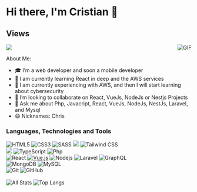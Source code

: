 # Hi there, I'm Cristian 👋

## Views

<img src="https://komarev.com/ghpvc/?username=cristian2213&color=blueviolet">
<img align="right" alt="GIF" src="https://i.pinimg.com/originals/e4/26/70/e426702edf874b181aced1e2fa5c6cde.gif" />

About Me:

- 🎓 I’m a web developer and soon a mobile developer
- 🌱 I am currently learning React in deep and the AWS services
- 🧪 I am currently experiencing with AWS, and then I will start learning about cybersecurity
- 👯 I’m looking to collaborate on React, VueJs, NodeJs or Nestjs Projects 
- 💬 Ask me about Php, Javacript, React, VueJs, NodeJs, NestJs, Laravel, and Mysql  
- 😄 Nicknames: Chris

### Languages, Technologies and Tools
![HTML5](https://img.shields.io/badge/-HTML5-E34F26?style=flat-square&logo=html5&logoColor=white) 
![CSS3](https://img.shields.io/badge/-CSS3-1572B6?style=flat-square&logo=css3) 
![SASS](https://img.shields.io/badge/-SASS-CC6699?style=flat-square&logo=sass&logoColor=white)
<img src="https://img.shields.io/badge/-Bootstrap-563D7C?style=flat&logo=bootstrap&logoColor=white">
![Tailwind CSS](https://img.shields.io/badge/-Tailwind%20CSS-38B2AC?style=flat-square&logo=tailwind-css&logoColor=white)
<br>
<img src="https://img.shields.io/badge/-JavaScript-eed718?style=flat&logo=javascript&logoColor=ffffff">
![TypeScript](https://img.shields.io/badge/-TypeScript-007ACC?style=flat-square&logo=typescript)
![Php](https://img.shields.io/badge/-PHP-black?style=flat-square&logo=php)
<br>
![React](https://img.shields.io/badge/-React-black?style=flat-square&logo=react)
[![Vue.js](https://img.shields.io/badge/-Vuejs-black?style=flat-square&logo=vue.js&link=https://github.com/LuizCarlosAbbott/)](https://github.com/LuizCarlosAbbott/)
![Nodejs](https://img.shields.io/badge/-Nodejs-black?style=flat-square&logo=Node.js)
![Laravel](https://img.shields.io/badge/-Laravel-black?style=flat-square&logo=laravel)
![GraphQL](https://img.shields.io/badge/-GraphQL-E10098?style=flat-square&logo=graphql)
<br>
![MongoDB](https://img.shields.io/badge/-MongoDB-black?style=flat-square&logo=mongodb)
![MySQL](https://img.shields.io/badge/-MySQL-black?style=flat-square&logo=mysql)
<br>
![Git](https://img.shields.io/badge/-Git-black?style=flat-square&logo=git) 
![GitHub](https://img.shields.io/badge/-GitHub-181717?style=flat-square&logo=github)
<br>
<br>
![All Stats](https://github-readme-stats.vercel.app/api?username=cristian2213&show_icons=true&include_all_commits=true&count_private=true&hide=contribs&theme=vue-dark) 
![Top Langs](https://github-readme-stats.vercel.app/api/top-langs/?username=cristian2213&layout=compact&theme=vue-dark)



